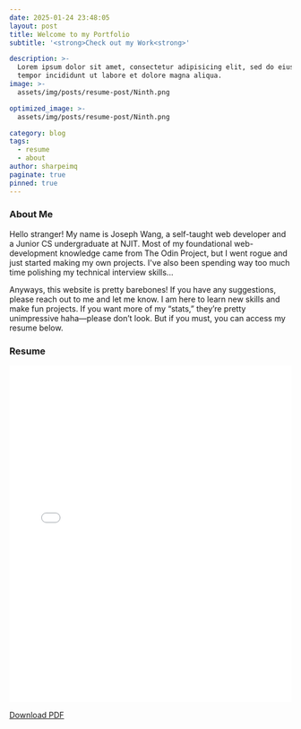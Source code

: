 ```yaml
---
date: 2025-01-24 23:48:05
layout: post
title: Welcome to my Portfolio
subtitle: '<strong>Check out my Work<strong>'

description: >-
  Lorem ipsum dolor sit amet, consectetur adipisicing elit, sed do eiusmod
  tempor incididunt ut labore et dolore magna aliqua.
image: >-
  assets/img/posts/resume-post/Ninth.png

optimized_image: >-
  assets/img/posts/resume-post/Ninth.png

category: blog
tags:
  - resume
  - about
author: sharpeimq
paginate: true
pinned: true
---
```

### About Me
<div class="about-container">
  <div class="about-text">
    <p>
      Hello stranger! My name is Joseph Wang, a self-taught web developer and a Junior CS undergraduate at NJIT. Most of my foundational web-development knowledge came from The Odin Project, but I went rogue and just started making my own projects. I've also been spending way too much time polishing my technical interview skills...
    </p>
  </div>
      <p>
      Anyways, this website is pretty barebones! If you have any suggestions, please reach out to me and let me know. I am here to learn new skills and make fun projects. If you want more of my “stats,” they’re pretty unimpressive haha—please don’t look. But if you must, you can access my resume below.
    </p>
</div>

### Resume
<div style="max-width: 800px; margin: 0 auto;">
  <iframe
    src="{{ site.baseurl }}/downloads/resume.pdf"
    style="width: 100%; height: 600px; border: none;"
  >
    <!-- Fallback message for browsers that don't support iframes: -->
    <p>Your browser does not support iframes.
    <a href="{{ site.baseurl }}/downloads/resume.pdf">Download PDF</a></p>
  </iframe>
  <p>
    <a 
      href="{{ site.baseurl }}/downloads/resume.pdf"
      class="download-link">
      Download PDF
    </a>
  </p>
</div>

